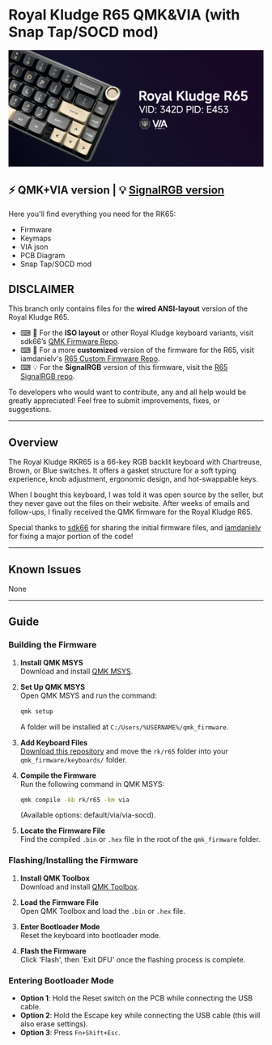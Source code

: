 # Royal Kludge R65 QMK&VIA (with Snap Tap/SOCD mod)

![Royal Kludge R65 Keyboard](via-r65.png)

**⚡ QMK+VIA version | 💡 [SignalRGB version](https://github.com/irfanjmdn/r65/tree/signalrgb/)**
---

Here you'll find everything you need for the RK65:

- Firmware
- Keymaps
- VIA json
- PCB Diagram
- Snap Tap/SOCD mod

## DISCLAIMER

This branch only contains files for the **wired ANSI-layout** version of the Royal Kludge R65. 

- ⌨ 🔌 For the **ISO layout** or other Royal Kludge keyboard variants, visit sdk66’s [QMK Firmware Repo](https://github.com/hangshengkeji/qmk_firmware/tree/master/keyboards/rk).
- ⌨ 🔨 For a more **customized** version of the firmware for the R65, visit iamdanielv's [R65 Custom Firmware Repo](https://github.com/iamdanielv/kb_rk_r65).
- ⌨ 💡 For the **SignalRGB** version of this firmware, visit the [R65 SignalRGB repo](https://github.com/irfanjmdn/r65/tree/signalrgb).

To developers who would want to contribute, any and all help would be greatly appreciated! Feel free to submit improvements, fixes, or suggestions.

---

## Overview

The Royal Kludge RKR65 is a 66-key RGB backlit keyboard with Chartreuse, Brown, or Blue switches. It offers a gasket structure for a soft typing experience, knob adjustment, ergonomic design, and hot-swappable keys.

When I bought this keyboard, I was told it was open source by the seller, but they never gave out the files on their website. After weeks of emails and follow-ups, I finally received the QMK firmware for the Royal Kludge R65. 

Special thanks to [sdk66](https://github.com/sdk66) for sharing the initial firmware files, and [iamdanielv](https://github.com/iamdanielv) for fixing a major portion of the code!

---


## Known Issues

None

---

## Guide

### Building the Firmware

1. **Install QMK MSYS**  
   Download and install [QMK MSYS](https://msys.qmk.fm).

2. **Set Up QMK MSYS**  
   Open QMK MSYS and run the command:  
   ```bash
   qmk setup
   ```
   A folder will be installed at `C:/Users/%USERNAME%/qmk_firmware`.

3. **Add Keyboard Files**  
   [Download this repository](https://minhaskamal.github.io/DownGit/#/home?url=https://github.com/irfanjmdn/r65/tree/master/rk/r65) and move the `rk/r65` folder into your `qmk_firmware/keyboards/` folder.

4. **Compile the Firmware**  
   Run the following command in QMK MSYS:  
   ```bash
   qmk compile -kb rk/r65 -km via
   ```  
   (Available options: default/via/via-socd).

5. **Locate the Firmware File**  
   Find the compiled `.bin` or `.hex` file in the root of the `qmk_firmware` folder.

### Flashing/Installing the Firmware

1. **Install QMK Toolbox**  
   Download and install [QMK Toolbox](https://github.com/qmk/qmk_toolbox/releases).

2. **Load the Firmware File**  
   Open QMK Toolbox and load the `.bin` or `.hex` file.

3. **Enter Bootloader Mode**  
   Reset the keyboard into bootloader mode.

4. **Flash the Firmware**  
   Click 'Flash', then 'Exit DFU' once the flashing process is complete.

### Entering Bootloader Mode

- **Option 1**: Hold the Reset switch on the PCB while connecting the USB cable.
- **Option 2**: Hold the Escape key while connecting the USB cable (this will also erase settings).
- **Option 3**: Press `Fn+Shift+Esc`.

